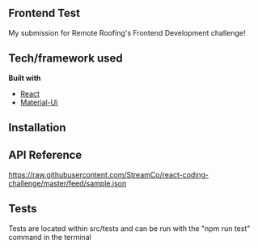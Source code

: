 ## Frontend Test
My submission for Remote Roofing's Frontend Development challenge!

## Tech/framework used
<b>Built with</b>
- [React](https://reactjs.org/)
- [Material-Ui](https://material-ui.com/)

## Installation

## API Reference
https://raw.githubusercontent.com/StreamCo/react-coding-challenge/master/feed/sample.json

## Tests
Tests are located within src/tests and can be run with the "npm run test" command in the terminal 


